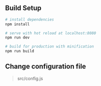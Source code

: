 
## Build Setup

``` bash
# install dependencies
npm install

# serve with hot reload at localhost:8080
npm run dev

# build for production with minification
npm run build
```

## Change configuration file

> src/config.js

